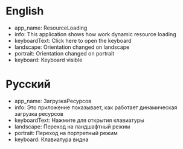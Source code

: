 # English
* app_name: ResourceLoading
* info: This application shows how work dynamic resource loading
* keyboardText: Click here to open the keyboard
* landscape: Orientation changed on landscape
* portrait: Orientation changed on portrait
* keyboard: Keyboard visible

# Русский
* app_name: ЗагрузкаРесурсов
* info: Это приложение показывает, как работает динамическая загрузка ресурсов
* keyboardText: Нажмите для открытия клавиатуры
* landscape: Переход на ландшафтный режим
* portrait: Переход на портретный режим
* keyboard: Клавиатура видна
